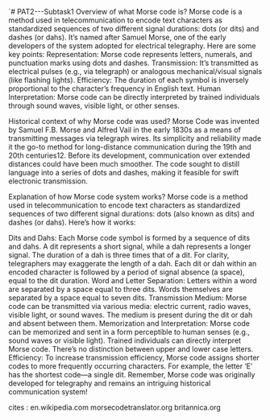 `# PAT2---Subtask1
Overview of what Morse code is?
Morse code is a method used in telecommunication to encode text characters as standardized sequences of two different signal durations: dots (or dits) and dashes (or dahs). It’s named after Samuel Morse, one of the early developers of the system adopted for electrical telegraphy. Here are some key points:
Representation: Morse code represents letters, numerals, and punctuation marks using dots and dashes.
Transmission: It’s transmitted as electrical pulses (e.g., via telegraph) or analogous mechanical/visual signals (like flashing lights).
Efficiency: The duration of each symbol is inversely proportional to the character’s frequency in English text.
Human Interpretation: Morse code can be directly interpreted by trained individuals through sound waves, visible light, or other senses.

Historical context of why Morse code was used?
 Morse Code was invented by Samuel F.B. Morse and Alfred Vail in the early 1830s as a means of transmitting messages via telegraph wires. Its simplicity and reliability made it the go-to method for long-distance communication during the 19th and 20th centuries12. Before its development, communication over extended distances could have been much smoother. The code sought to distill language into a series of dots and dashes, making it feasible for swift electronic transmission.

Explanation of how Morse code system works?
Morse code is a method used in telecommunication to encode text characters as standardized sequences of two different signal durations: dots (also known as dits) and dashes (or dahs). Here’s how it works:

Dits and Dahs:
Each Morse code symbol is formed by a sequence of dits and dahs.
A dit represents a short signal, while a dah represents a longer signal.
The duration of a dah is three times that of a dit.
For clarity, telegraphers may exaggerate the length of a dah.
Each dit or dah within an encoded character is followed by a period of signal absence (a space), equal to the dit duration.
Word and Letter Separation:
Letters within a word are separated by a space equal to three dits.
Words themselves are separated by a space equal to seven dits.
Transmission Medium:
Morse code can be transmitted via various media: electric current, radio waves, visible light, or sound waves.
The medium is present during the dit or dah and absent between them.
Memorization and Interpretation:
Morse code can be memorized and sent in a form perceptible to human senses (e.g., sound waves or visible light).
Trained individuals can directly interpret Morse code.
There’s no distinction between upper and lower case letters.
Efficiency:
To increase transmission efficiency, Morse code assigns shorter codes to more frequently occurring characters.
For example, the letter ‘E’ has the shortest code—a single dit.
Remember, Morse code was originally developed for telegraphy and remains an intriguing historical communication system! 
 
cites : en.wikipedia.com morsecodetranslator.org britannica.org
 
